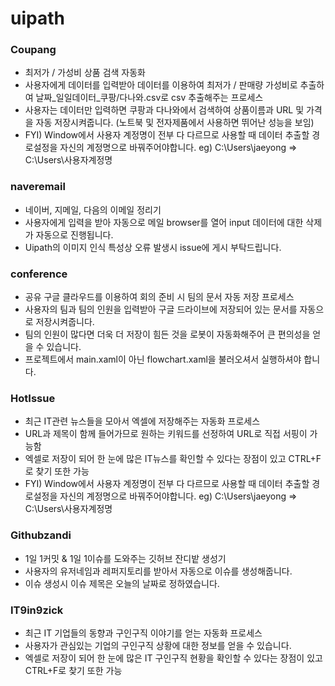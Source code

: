 # uipath

### Coupang

* 최저가 / 가성비 상품 검색 자동화
* 사용자에게 데이터를 입력받아 데이터를 이용하여 최저가 / 판매량 가성비로 추출하여 날짜_일일데이터_쿠팡/다나와.csv로 csv 추출해주는 프로세스
* 사용자는 데이터만 입력하면 쿠팡과 다나와에서 검색하여 상품이름과 URL 및 가격을 자동 저장시켜줍니다. (노트북 및 전자제품에서 사용하면 뛰어난 성능을 보임)
* FYI) Window에서 사용자 계정명이 전부 다 다르므로 사용할 때 데이터 추출할 경로설정을 자신의 계정명으로 바꿔주어야합니다. eg) C:\Users\jaeyong => C:\Users\사용자계정명

### naveremail
   
* 네이버, 지메일, 다음의 이메일 정리기
* 사용자에게 입력을 받아 자동으로 메일 browser를 열어 input 데이터에 대한 삭제가 자동으로 진행됩니다.
* Uipath의 이미지 인식 특성상 오류 발생시 issue에 게시 부탁드립니다.

### conference

* 공유 구글 클라우드를 이용하여 회의 준비 시 팀의 문서 자동 저장 프로세스
* 사용자의 팀과 팀의 인원을 입력받아 구글 드라이브에 저장되어 있는 문서를 자동으로 저장시켜줍니다.
* 팀의 인원이 많다면 더욱 더 저장이 힘든 것을 로봇이 자동화해주어 큰 편의성을 얻을 수 있습니다.
* 프로젝트에서 main.xaml이 아닌 flowchart.xaml을 불러오셔서 실행하셔야 합니다.

### HotIssue

* 최근 IT관련 뉴스들을 모아서 엑셀에 저장해주는 자동화 프로세스
* URL과 제목이 함께 들어가므로 원하는 키워드를 선정하여 URL로 직접 서핑이 가능함
* 엑셀로 저장이 되어 한 눈에 많은 IT뉴스를 확인할 수 있다는 장점이 있고 CTRL+F로 찾기 또한 가능
* FYI) Window에서 사용자 계정명이 전부 다 다르므로 사용할 때 데이터 추출할 경로설정을 자신의 계정명으로 바꿔주어야합니다. eg) C:\Users\jaeyong => C:\Users\사용자계정명

### Githubzandi

* 1일 1커밋 & 1일 1이슈를 도와주는 깃허브 잔디밭 생성기
* 사용자의 유저네임과 레퍼지토리를 받아서 자동으로 이슈를 생성해줍니다.
* 이슈 생성시 이슈 제목은 오늘의 날짜로 정하였습니다.

### IT9in9zick

* 최근 IT 기업들의 동향과 구인구직 이야기를 얻는 자동화 프로세스
* 사용자가 관심있는 기업의 구인구직 상황에 대한 정보를 얻을 수 있습니다.
* 엑셀로 저장이 되어 한 눈에 많은 IT 구인구직 현황을 확인할 수 있다는 장점이 있고 CTRL+F로 찾기 또한 가능





